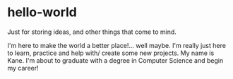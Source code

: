 # hello-world
Just for storing ideas, and other things that come to mind.

I'm here to make the world a better place!... well maybe. I'm really just here to learn, practice and help with/ create some new projects.
My name is Kane.
I'm about to graduate with a degree in Computer Science and begin my career!

